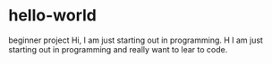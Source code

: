 # hello-world
beginner project
Hi, I am just starting out in programming.
H I am just starting out in programming and really want to lear to code.
